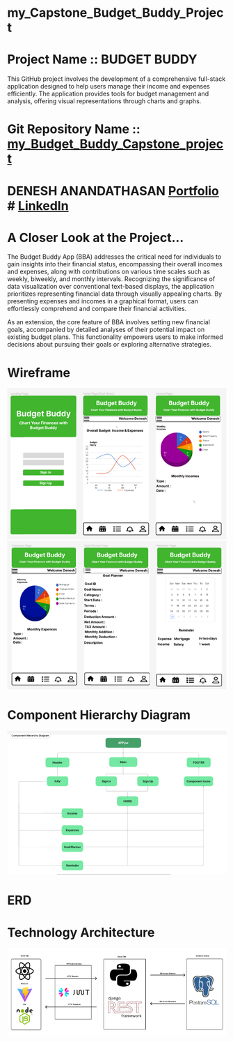 # my_Capstone_Budget_Buddy_Project
# Project Name ::  BUDGET BUDDY

This GitHub project involves the development of a comprehensive full-stack application designed to help users manage their income and expenses efficiently. The application provides tools for budget management and analysis, offering visual representations through charts and graphs.

# Git Repository Name ::  [my_Budget_Buddy_Capstone_project](https://github.com/DeneshA/my_Budget_Buddy_Capstone_project)

# DENESH ANANDATHASAN [Portfolio](https://github.com/DeneshA/myPortfolio) # [LinkedIn](www.linkedin.com/in/deneshananthadasan)

# A Closer Look at the Project...
 
 The Budget Buddy App (BBA) addresses the critical need for individuals to gain insights into their financial status, encompassing their overall incomes and expenses, along with contributions on various time scales such as weekly, biweekly, and monthly intervals. Recognizing the significance of data visualization over conventional text-based displays, the application prioritizes representing financial data through visually appealing charts. By presenting expenses and incomes in a graphical format, users can effortlessly comprehend and compare their financial activities.

 As an extension, the core feature of BBA involves setting new financial goals, accompanied by detailed analyses of their potential impact on existing budget plans. This functionality empowers users to make informed decisions about pursuing their goals or exploring alternative strategies.


# Wireframe 
![alt text](image.png)
![alt text](image-1.png)


# Component Hierarchy Diagram

![alt text](image-2.png)

# ERD 


# Technology Architecture

![alt text](image-3.png)